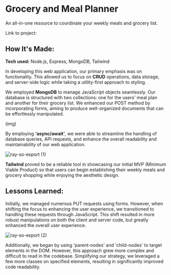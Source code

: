 # Grocery and Meal Planner
An all-in-one resource to coordinate your weekly meals and grocery list. 

Link to project: 

## How It's Made:

**Tech used:** Node.js, Express, MongoDB, Tailwind

In developing this web application, our primary emphasis was on functionality. This allowed us to focus on **CRUD** operations, data storage, and server-side logic while taking a utility-first approach to styling. 

We employed **MongoDB** to manage JavaScript objects seamlessly. Our database is structured with two collections: one for the users' meal plan and another for their grocery list. We enhanced our POST method by incorporating forms, aiming to produce well-organized documents that can be effortlessly manipulated.

(img)

By employing **‘async/await’**, we were able to streamline the handling of database queries, API requests, and enhance the overall readability and maintainability of our web application. 

![ray-so-export (1)](https://github.com/philmach2/mealplan-grocerylist/assets/110493891/6422d1e3-d0b1-4d40-bd9f-bcaa5762a514)

**Tailwind** proved to be a reliable tool in showcasing our initial MVP (Minimum Viable Product) so that users can begin establishing their weekly meals and grocery shopping while enjoying the aesthetic design.

## Lessons Learned:

Initially, we managed numerous PUT requests using forms. However, when shifting the focus to enhancing the user experience, we transitioned to handling these requests through JavaScript. This shift resulted in more robust manipulations on both the client and server code, but greatly enhanced the overall user experience. 

![ray-so-export (2)](https://github.com/philmach2/mealplan-grocerylist/assets/110493891/3063720e-b5af-4f02-ab2e-3de11bd54851)

Additionally, we began by using 'parent-nodes' and 'child-nodes' to target elements in the DOM. However, this approach grew more complex and difficult to read in the codebase. Simplifying our strategy, we leveraged a few more classes on specified elements, resulting in significantly improved code readability.


